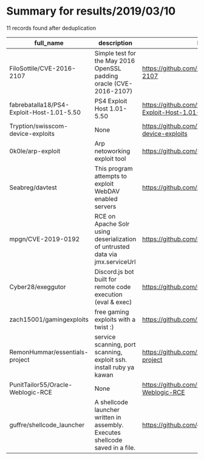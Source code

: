 
# Summary for results/2019/03/10
    
11 records found after deduplication

| full_name | description | html_url | matched_list | matched_count | pushed_at | size | stargazers_count | language | forks_count |
|-------------------------------------------|-------------------------------------------------------------------------------|--------------------------------------------------------------|---------------------------|-----------------|---------------------------|--------|--------------------|------------|---------------|
| FiloSottile/CVE-2016-2107 | Simple test for the May 2016 OpenSSL padding oracle (CVE-2016-2107) | https://github.com/FiloSottile/CVE-2016-2107 | ['cve-2'] | 1 | 2019-03-10 02:18:00+00:00 | 56 | 175 | Go | 57 |
| fabrebatalla18/PS4-Exploit-Host-1.01-5.50 | PS4 Exploit Host 1.01-5.50 | https://github.com/fabrebatalla18/PS4-Exploit-Host-1.01-5.50 | ['exploit'] | 1 | 2019-03-10 20:40:10+00:00 | 846 | 3 | JavaScript | 4 |
| Tryption/swisscom-device-exploits | None | https://github.com/Tryption/swisscom-device-exploits | ['exploit'] | 1 | 2019-03-10 19:33:23+00:00 | 25 | 0 | Python | 0 |
| 0k0le/arp-exploit | Arp netoworking exploit tool | https://github.com/0k0le/arp-exploit | ['exploit'] | 1 | 2019-03-10 09:02:29+00:00 | 7 | 0 | C | 0 |
| Seabreg/davtest | This program attempts to exploit WebDAV enabled servers | https://github.com/Seabreg/davtest | ['exploit'] | 1 | 2019-03-10 09:11:50+00:00 | 47 | 1 | Perl | 1 |
| mpgn/CVE-2019-0192 | RCE on Apache Solr using deserialization of untrusted data via jmx.serviceUrl | https://github.com/mpgn/CVE-2019-0192 | ['cve-2', 'rce'] | 2 | 2019-03-10 18:33:43+00:00 | 10 | 211 | Python | 62 |
| Cyber28/exeggutor | Discord.js bot built for remote code execution (eval & exec) | https://github.com/Cyber28/exeggutor | ['remote code execution'] | 1 | 2019-03-10 15:34:28+00:00 | 4 | 0 | JavaScript | 0 |
| zach15001/gamingexploits | free gaming exploits with a twist :) | https://github.com/zach15001/gamingexploits | ['exploit'] | 1 | 2019-03-10 14:02:01+00:00 | 0 | 0 | | 0 |
| RemonHummar/essentials-project | service scanning, port scanning, exploit ssh. install ruby ya kawan | https://github.com/RemonHummar/essentials-project | ['exploit'] | 1 | 2019-03-10 16:27:48+00:00 | 7 | 1 | Ruby | 0 |
| PunitTailor55/Oracle-Weblogic-RCE | None | https://github.com/PunitTailor55/Oracle-Weblogic-RCE | ['rce'] | 1 | 2019-03-10 17:51:24+00:00 | 1 | 0 | JavaScript | 0 |
| guffre/shellcode_launcher | A shellcode launcher written in assembly. Executes shellcode saved in a file. | https://github.com/guffre/shellcode_launcher | ['shellcode'] | 1 | 2019-03-10 21:51:58+00:00 | 6 | 6 | C | 1 |
